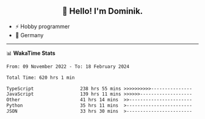 <h2 align="center">👋 Hello! I'm Dominik.</h2>

- ⚡ Hobby programmer
- 📍 Germany

---
📊 **WakaTime Stats**
<!--START_SECTION:waka-->

```txt
From: 09 November 2022 - To: 18 February 2024

Total Time: 620 hrs 1 min

TypeScript                 238 hrs 55 mins >>>>>>>>>>---------------   38.54 %
JavaScript                 139 hrs 11 mins >>>>>>-------------------   22.45 %
Other                      41 hrs 14 mins  >>-----------------------   06.65 %
Python                     35 hrs 11 mins  >------------------------   05.68 %
JSON                       33 hrs 30 mins  >------------------------   05.41 %
```

<!--END_SECTION:waka-->
